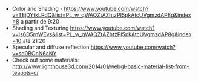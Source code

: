 - Color and Shading - https://www.youtube.com/watch?v=TEjDYtkLRdQ&list=PL_w_qWAQZtAZhtzPI5pkAtcUVgmzdAP8g&index=8 a partir de 9:20
- Shading and Texturing https://www.youtube.com/watch?v=Is6D5rnWEvs&list=PL_w_qWAQZtAZhtzPI5pkAtcUVgmzdAP8g&index=10 até 21:20
- Specular and diffuse reflection  https://www.youtube.com/watch?v=sd0BOnN6aNY
- Check out some materials: http://www.lighthouse3d.com/2014/01/webgl-basic-material-list-from-teapots-c/